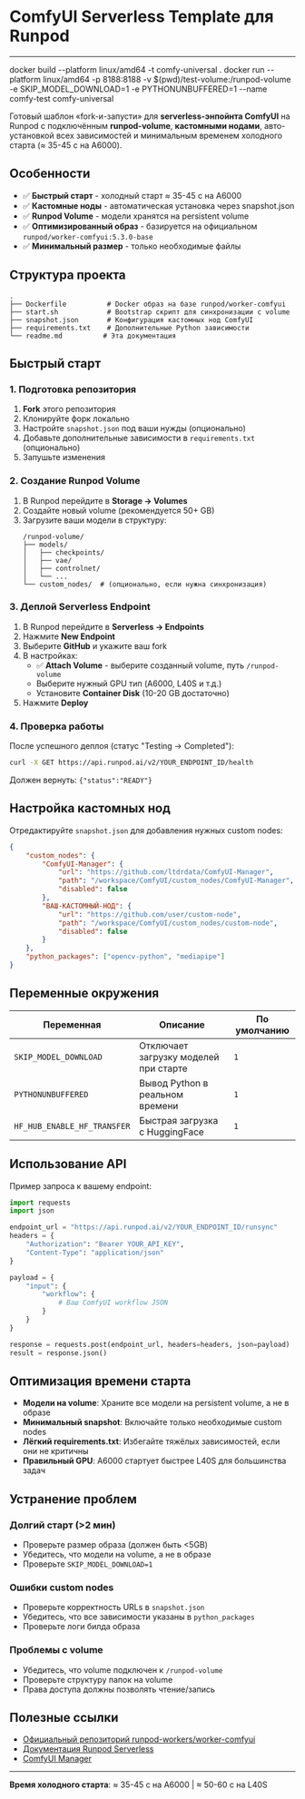 # ComfyUI Serverless Template для Runpod

---

docker build --platform linux/amd64 -t comfy-universal .
docker run --platform linux/amd64 -p 8188:8188 -v $(pwd)/test-volume:/runpod-volume -e SKIP_MODEL_DOWNLOAD=1 -e PYTHONUNBUFFERED=1 --name comfy-test comfy-universal

Готовый шаблон «fork-и-запусти» для **serverless-энпойнта ComfyUI** на Runpod с подключённым **runpod-volume**, **кастомными нодами**, авто-установкой всех зависимостей и минимальным временем холодного старта (≈ 35-45 с на A6000).

## Особенности

-   ✅ **Быстрый старт** - холодный старт ≈ 35-45 с на A6000
-   ✅ **Кастомные ноды** - автоматическая установка через snapshot.json
-   ✅ **Runpod Volume** - модели хранятся на persistent volume
-   ✅ **Оптимизированный образ** - базируется на официальном `runpod/worker-comfyui:5.3.0-base`
-   ✅ **Минимальный размер** - только необходимые файлы

## Структура проекта

```text
.
├── Dockerfile          # Docker образ на базе runpod/worker-comfyui
├── start.sh            # Bootstrap скрипт для синхронизации с volume
├── snapshot.json       # Конфигурация кастомных нод ComfyUI
├── requirements.txt    # Дополнительные Python зависимости
└── readme.md          # Эта документация
```

## Быстрый старт

### 1. Подготовка репозитория

1. **Fork** этого репозитория
2. Клонируйте форк локально
3. Настройте `snapshot.json` под ваши нужды (опционально)
4. Добавьте дополнительные зависимости в `requirements.txt` (опционально)
5. Запушьте изменения

### 2. Создание Runpod Volume

1. В Runpod перейдите в **Storage → Volumes**
2. Создайте новый volume (рекомендуется 50+ GB)
3. Загрузите ваши модели в структуру:
    ```text
    /runpod-volume/
    ├── models/
    │   ├── checkpoints/
    │   ├── vae/
    │   ├── controlnet/
    │   └── ...
    └── custom_nodes/  # (опционально, если нужна синхронизация)
    ```

### 3. Деплой Serverless Endpoint

1. В Runpod перейдите в **Serverless → Endpoints**
2. Нажмите **New Endpoint**
3. Выберите **GitHub** и укажите ваш fork
4. В настройках:
    - ✅ **Attach Volume** - выберите созданный volume, путь `/runpod-volume`
    - Выберите нужный GPU тип (A6000, L40S и т.д.)
    - Установите **Container Disk** (10-20 GB достаточно)
5. Нажмите **Deploy**

### 4. Проверка работы

После успешного деплоя (статус "Testing → Completed"):

```bash
curl -X GET https://api.runpod.ai/v2/YOUR_ENDPOINT_ID/health
```

Должен вернуть: `{"status":"READY"}`

## Настройка кастомных нод

Отредактируйте `snapshot.json` для добавления нужных custom nodes:

```json
{
    "custom_nodes": {
        "ComfyUI-Manager": {
            "url": "https://github.com/ltdrdata/ComfyUI-Manager",
            "path": "/workspace/ComfyUI/custom_nodes/ComfyUI-Manager",
            "disabled": false
        },
        "ВАШ-КАСТОМНЫЙ-НОД": {
            "url": "https://github.com/user/custom-node",
            "path": "/workspace/ComfyUI/custom_nodes/custom-node",
            "disabled": false
        }
    },
    "python_packages": ["opencv-python", "mediapipe"]
}
```

## Переменные окружения

| Переменная                  | Описание                              | По умолчанию |
| --------------------------- | ------------------------------------- | ------------ |
| `SKIP_MODEL_DOWNLOAD`       | Отключает загрузку моделей при старте | `1`          |
| `PYTHONUNBUFFERED`          | Вывод Python в реальном времени       | `1`          |
| `HF_HUB_ENABLE_HF_TRANSFER` | Быстрая загрузка с HuggingFace        | `1`          |

## Использование API

Пример запроса к вашему endpoint:

```python
import requests
import json

endpoint_url = "https://api.runpod.ai/v2/YOUR_ENDPOINT_ID/runsync"
headers = {
    "Authorization": "Bearer YOUR_API_KEY",
    "Content-Type": "application/json"
}

payload = {
    "input": {
        "workflow": {
            # Ваш ComfyUI workflow JSON
        }
    }
}

response = requests.post(endpoint_url, headers=headers, json=payload)
result = response.json()
```

## Оптимизация времени старта

-   **Модели на volume**: Храните все модели на persistent volume, а не в образе
-   **Минимальный snapshot**: Включайте только необходимые custom nodes
-   **Лёгкий requirements.txt**: Избегайте тяжёлых зависимостей, если они не критичны
-   **Правильный GPU**: A6000 стартует быстрее L40S для большинства задач

## Устранение проблем

### Долгий старт (>2 мин)

-   Проверьте размер образа (должен быть <5GB)
-   Убедитесь, что модели на volume, а не в образе
-   Проверьте `SKIP_MODEL_DOWNLOAD=1`

### Ошибки custom nodes

-   Проверьте корректность URLs в `snapshot.json`
-   Убедитесь, что все зависимости указаны в `python_packages`
-   Проверьте логи билда образа

### Проблемы с volume

-   Убедитесь, что volume подключен к `/runpod-volume`
-   Проверьте структуру папок на volume
-   Права доступа должны позволять чтение/запись

## Полезные ссылки

-   [Официальный репозиторий runpod-workers/worker-comfyui](https://github.com/runpod-workers/worker-comfyui)
-   [Документация Runpod Serverless](https://docs.runpod.io/serverless/overview)
-   [ComfyUI Manager](https://github.com/ltdrdata/ComfyUI-Manager)

---

**Время холодного старта**: ≈ 35-45 с на A6000 | ≈ 50-60 с на L40S
